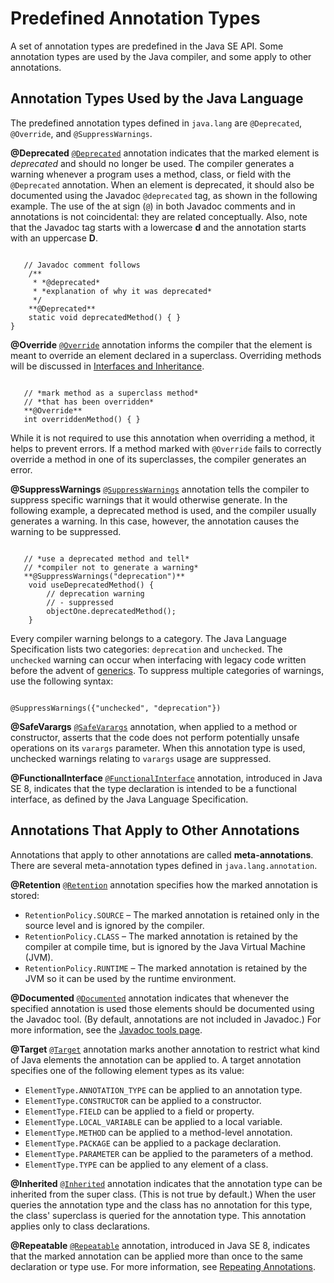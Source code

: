 
# Predefined Annotation Types


A set of annotation types are predefined in the Java SE API. Some annotation types are used by the Java compiler, and some apply to other annotations.

## Annotation Types Used by the Java Language

The predefined annotation types defined in `java.lang` are `@Deprecated`, `@Override`, and `@SuppressWarnings`.

**@Deprecated** 
[`@Deprecated`](https://docs.oracle.com/javase/8/docs/api/java/lang/Deprecated.html) annotation indicates that the marked element is *deprecated* and should no longer be used. The compiler generates a warning whenever a program uses a method, class, or field with the `@Deprecated` annotation. When an element is deprecated, it should also be documented using the Javadoc `@deprecated` tag, as shown in the following example. The use of the at sign (`@`) in both Javadoc comments and in annotations is not coincidental: they are related conceptually. Also, note that the Javadoc tag starts with a lowercase **d** and the annotation starts with an uppercase **D**.

```

   // Javadoc comment follows
    /**
     * *@deprecated*
     * *explanation of why it was deprecated*
     */
    **@Deprecated**
    static void deprecatedMethod() { }
}

```

**@Override** 
[`@Override`](https://docs.oracle.com/javase/8/docs/api/java/lang/Override.html) annotation informs the compiler that the element is meant to override an element declared in a superclass. Overriding methods will be discussed in
[Interfaces and Inheritance](../IandI/index.html).

```

   // *mark method as a superclass method*
   // *that has been overridden*
   **@Override** 
   int overriddenMethod() { }

```

While it is not required to use this annotation when overriding a method, it helps to prevent errors. If a method marked with `@Override` fails to correctly override a method in one of its superclasses, the compiler generates an error.

**@SuppressWarnings** 
[`@SuppressWarnings`](https://docs.oracle.com/javase/8/docs/api/java/lang/SuppressWarnings.html) annotation tells the compiler to suppress specific warnings that it would otherwise generate. In the following example, a deprecated method is used, and the compiler usually generates a warning. In this case, however, the annotation causes the warning to be suppressed.

```

   // *use a deprecated method and tell* 
   // *compiler not to generate a warning*
   **@SuppressWarnings("deprecation")**
    void useDeprecatedMethod() {
        // deprecation warning
        // - suppressed
        objectOne.deprecatedMethod();
    }

```

Every compiler warning belongs to a category. The Java Language Specification lists two categories: `deprecation` and `unchecked`. The `unchecked` warning can occur when interfacing with legacy code written before the advent of
[generics](../generics/index.html). To suppress multiple categories of warnings, use the following syntax:

```

@SuppressWarnings({"unchecked", "deprecation"})

```

**@SafeVarargs** 
[`@SafeVarargs`](https://docs.oracle.com/javase/8/docs/api/java/lang/SafeVarargs.html) annotation, when applied to a method or constructor, asserts that the code does not perform potentially unsafe operations on its `varargs` parameter. When this annotation type is used, unchecked warnings relating to `varargs` usage are suppressed.

**@FunctionalInterface** 
[`@FunctionalInterface`](https://docs.oracle.com/javase/8/docs/api/java/lang/FunctionalInterface.html) annotation, introduced in Java SE 8, indicates that the type declaration is intended to be a functional interface, as defined by the Java Language Specification.

## Annotations That Apply to Other Annotations

Annotations that apply to other annotations are called **meta-annotations**. There are several meta-annotation types defined in `java.lang.annotation`.

**@Retention** 
[`@Retention`](https://docs.oracle.com/javase/8/docs/api/java/lang/annotation/Retention.html) annotation specifies how the marked annotation is stored:

- `RetentionPolicy.SOURCE` &#8211; The marked annotation is retained only in the source level and is ignored by the compiler.
- `RetentionPolicy.CLASS` &#8211; The marked annotation is retained by the compiler at compile time, but is ignored by the Java Virtual Machine (JVM).
- `RetentionPolicy.RUNTIME` &#8211; The marked annotation is retained by the JVM so it can be used by the runtime environment.

**@Documented** 
[`@Documented`](https://docs.oracle.com/javase/8/docs/api/java/lang/annotation/Documented.html) annotation indicates that whenever the specified annotation is used those elements should be documented using the Javadoc tool. (By default, annotations are not included in Javadoc.) For more information, see the
[Javadoc tools page](https://docs.oracle.com/javase/8/docs/technotes/guides/javadoc/index.html).

**@Target** 
[`@Target`](https://docs.oracle.com/javase/8/docs/api/java/lang/annotation/Target.html) annotation marks another annotation to restrict what kind of Java elements the annotation can be applied to. A target annotation specifies one of the following element types as its value:

- `ElementType.ANNOTATION_TYPE` can be applied to an annotation type.
- `ElementType.CONSTRUCTOR` can be applied to a constructor.
- `ElementType.FIELD` can be applied to a field or property.
- `ElementType.LOCAL_VARIABLE` can be applied to a local variable.
- `ElementType.METHOD` can be applied to a method-level annotation.
- `ElementType.PACKAGE` can be applied to a package declaration.
- `ElementType.PARAMETER` can be applied to the parameters of a method.
- `ElementType.TYPE` can be applied to any element of a class.

**@Inherited** 
[`@Inherited`](https://docs.oracle.com/javase/8/docs/api/java/lang/annotation/Inherited.html) annotation indicates that the annotation type can be inherited from the super class. (This is not true by default.) When the user queries the annotation type and the class has no annotation for this type, the class' superclass is queried for the annotation type. This annotation applies only to class declarations.

**@Repeatable** 
[`@Repeatable`](https://docs.oracle.com/javase/8/docs/api/java/lang/annotation/Repeatable.html) annotation, introduced in Java SE 8, indicates that the marked annotation can be applied more than once to the same declaration or type use. For more information, see
[Repeating Annotations](repeating.html).


